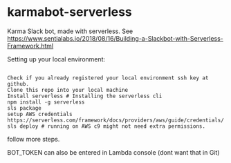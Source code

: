 # karmabot-serverless
Karma Slack bot, made with serverless. See https://www.sentialabs.io/2018/08/16/Building-a-Slackbot-with-Serverless-Framework.html

Setting up your local environment:

```

Check if you already registered your local environment ssh key at github.
Clone this repo into your local machine
Install serverless # Installing the serverless cli
npm install -g serverless
sls package
setup AWS credentials https://serverless.com/framework/docs/providers/aws/guide/credentials/
sls deploy # running on AWS c9 might not need extra permissions.
```

follow more steps.


BOT_TOKEN can also be entered in Lambda console (dont want that in Git)
